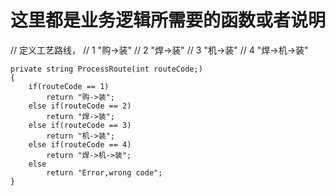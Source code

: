 # 这里都是业务逻辑所需要的函数或者说明


// 定义工艺路线，
// 1 "购->装"
// 2 "焊->装"
// 3 "机->装"
// 4 "焊->机->装"

    private string ProcessRoute(int routeCode;)
    {
        if(routeCode == 1)
            return "购->装";
        else if(routeCode == 2)
            return "焊->装";
        else if(routeCode == 3)
            return "机->装";
        else if(routeCode == 4)
            return "焊->机->装";
        else
            return "Error,wrong code";
    }